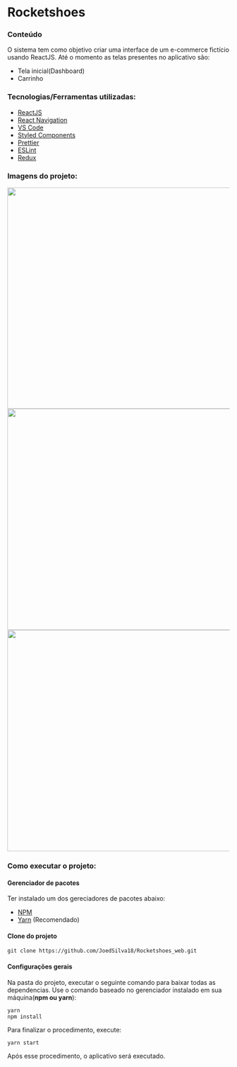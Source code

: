# Rocketshoes

### Conteúdo
O  sistema tem como objetivo criar uma interface de um e-commerce fictício usando ReactJS. Até o momento as telas presentes no aplicativo são:

+ Tela inicial(Dashboard)
+ Carrinho

### Tecnologias/Ferramentas utilizadas:
- [ReactJS](https://pt-br.reactjs.org/)
- [React Navigation](http://reactnavigation.org/)
- [VS Code](https://code.visualstudio.com/)
- [Styled Components](https://styled-components.com/)
- [Prettier](https://prettier.io/)
- [ESLint](https://eslint.org/)
- [Redux](https://redux.js.org/)

### Imagens do projeto:

<img src="https://i.imgur.com/YeMo9If.png" height="500" width="900">
<img src="https://i.imgur.com/k3mqFPa.png" height="500" width="900">
<img src="https://i.imgur.com/yrDVfJl.png" height="500" width="900">

### Como executar o projeto:

#### Gerenciador de pacotes
Ter instalado um dos gereciadores de pacotes abaixo:
- [NPM](https://www.npmjs.com/)
- [Yarn](https://yarnpkg.com/) (Recomendado)

#### Clone do projeto
```
git clone https://github.com/JoedSilva18/Rocketshoes_web.git
```

#### Configurações gerais
Na pasta do projeto, executar o seguinte comando para baixar todas as dependencias. Use o comando baseado no gerenciador instalado em sua máquina(**npm ou yarn**):
```
yarn
npm install
```

Para finalizar o procedimento, execute:
```
yarn start
```

Após esse procedimento, o aplicativo será executado.
